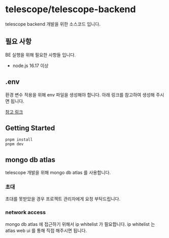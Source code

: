 # telescope/telescope-backend

telescope backend 개발을 위한 소스코드 입니다.

## 필요 사항

BE 실행을 위해 필요한 사항들 입니다.

* node.js 16.17 이상

## .env

환경 변수 적용을 위해 env 파일을 생성해야 합니다.
아래 링크를 참고하여 생성해 주시면 됩니다.

[참고 링크](https://beyond-imagination.jetbrains.space/p/telescope/documents/%EA%B5%AC%ED%98%84-%EB%AC%B8%EC%84%9C/a/env-%ED%8C%8C%EC%9D%BC)

## Getting Started

```shell
pnpm install
pnpm dev
```

## mongo db atlas

telescope 개발을 위해 mongo db atlas 를 사용합니다.

### 초대

초대를 못받았을 경우 프로젝트 관리자에게 요청 부탁드립니다.

### network access

mongo db atlas 에 접근하기 위해서 ip whitelist 가 필요합니다.
ip whitelist 는 atlas web ui 를 통해 직접 해주시면 됩니다.
